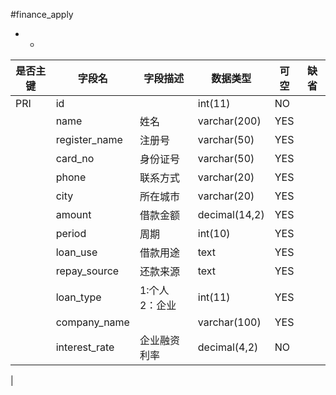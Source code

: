 #finance_apply
* -
 
|是否主键	|字段名	|字段描述	|数据类型	|可空	|缺省	|
| --------|-----|-----|-----|-----|-----|
|PRI|id||int(11)|NO||
||name|姓名|varchar(200)|YES||
||register_name|注册号|varchar(50)|YES||
||card_no|身份证号|varchar(50)|YES||
||phone|联系方式|varchar(20)|YES||
||city|所在城市|varchar(20)|YES||
||amount|借款金额|decimal(14,2)|YES||
||period|周期|int(10)|YES||
||loan_use|借款用途|text|YES||
||repay_source|还款来源|text|YES||
||loan_type|1:个人 2：企业|int(11)|YES||
||company_name||varchar(100)|YES||
||interest_rate|企业融资利率|decimal(4,2)|NO||
|

